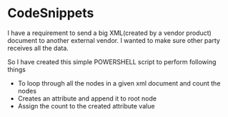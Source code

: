 # CodeSnippets

I have a requirement to send a big XML(created by a vendor product) document to another external vendor. I wanted to make sure other party receives all the data. 

So I have created this simple POWERSHELL script to perform following things
- To loop through all the nodes in a given xml document and count the nodes
- Creates an attribute and append it to root node
- Assign the count to the created attribute value

